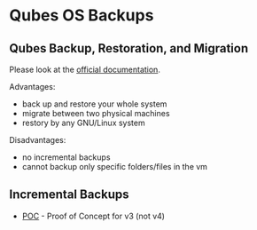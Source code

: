 # Qubes OS Backups

## Qubes Backup, Restoration, and Migration

Please look at the [official documentation](https://www.qubes-os.org/doc/backup-restore/).

Advantages:
* back up and restore your whole system
* migrate between two physical machines
* restory by any GNU/Linux system

Disadvantages:
* no incremental backups
* cannot backup only specific folders/files in the vm

## Incremental Backups
* [POC](https://github.com/v6ak/qubes-incremental-backup-poc) - Proof of Concept for v3 (not v4)
